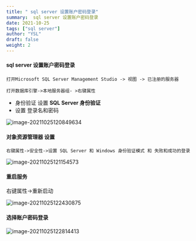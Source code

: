 ```yaml
---
title: " sql server 设置账户密码登录"
summary:  sql server 设置账户密码登录
date: 2021-10-25
tags: ["sql server"]
author: "YSL"
draft: false
weight: 2
---
```

#### sql server 设置账户密码登录

```shell
打开Microsoft SQL Server Management Studio -> 视图 -> 已注册的服务器
```

```shell
打开数据库引擎->本地服务器组- >右键属性 
```

- 身份验证 设置 **SQL Server 身份验证** 
- 设置 登录名和密码

![image-20211025120849634](https://gitee.com/yslinxx/image-bed/raw/master/images/image-20211025120849634.png)

#### 对象资源管理器 设置

```shell
右键属性->安全性->设置 SQL Server 和 Windows 身份验证模式 和 失败和成功的登录
```

![image-20211025121154573](https://gitee.com/yslinxx/image-bed/raw/master/images/image-20211025121154573.png)

#### 重启服务

右键属性->重新启动 

![image-20211025122430875](https://gitee.com/yslinxx/image-bed/raw/master/images/image-20211025122430875.png)

#### 选择账户密码登录

![image-20211025122814413](https://gitee.com/yslinxx/image-bed/raw/master/images/image-20211025122814413.png)

